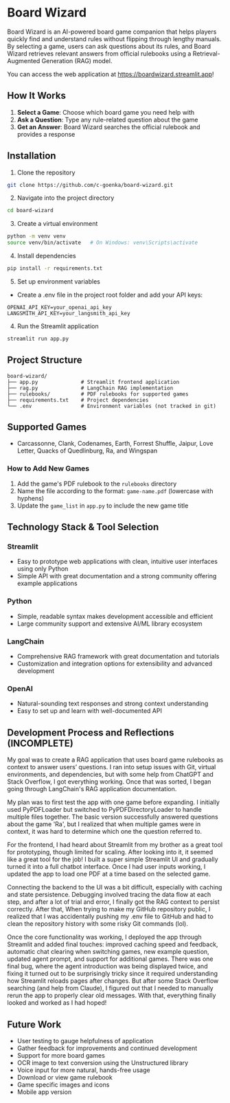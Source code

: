 # Board Wizard

Board Wizard is an AI-powered board game companion that helps players quickly find and understand rules without flipping through lengthy manuals. By selecting a game, users can ask questions about its rules, and Board Wizard retrieves relevant answers from official rulebooks using a Retrieval-Augmented Generation (RAG) model.

You can access the web application at https://boardwizard.streamlit.app!


## How It Works

1. **Select a Game**: Choose which board game you need help with
2. **Ask a Question**: Type any rule-related question about the game
3. **Get an Answer**: Board Wizard searches the official rulebook and provides a response


## Installation

1. Clone the repository
```bash
git clone https://github.com/c-goenka/board-wizard.git
```

2. Navigate into the project directory
```bash
cd board-wizard
```

3. Create a virtual environment
```bash
python -m venv venv
source venv/bin/activate   # On Windows: venv\Scripts\activate
```

4. Install dependencies
```bash
pip install -r requirements.txt
```

5. Set up environment variables
- Create a .env file in the project root folder and add your API keys:
```
OPENAI_API_KEY=your_openai_api_key
LANGSMITH_API_KEY=your_langsmith_api_key
```

4. Run the Streamlit application
```bash
streamlit run app.py
```


## Project Structure

```
board-wizard/
├── app.py              # Streamlit frontend application
├── rag.py              # LangChain RAG implementation
├── rulebooks/          # PDF rulebooks for supported games
├── requirements.txt    # Project dependencies
└── .env                # Environment variables (not tracked in git)
```


## Supported Games

- Carcassonne, Clank, Codenames, Earth, Forrest Shuffle, Jaipur, Love Letter, Quacks of Quedlinburg, Ra, and Wingspan

### How to Add New Games

1. Add the game's PDF rulebook to the `rulebooks` directory
2. Name the file according to the format: `game-name.pdf` (lowercase with hyphens)
3. Update the `game_list` in `app.py` to include the new game title


## Technology Stack & Tool Selection

### Streamlit

- Easy to prototype web applications with clean, intuitive user interfaces using only Python
- Simple API with great documentation and a strong community offering example applications

### Python

- Simple, readable syntax makes development accessible and efficient
- Large community support and extensive AI/ML library ecosystem

### LangChain

- Comprehensive RAG framework with great documentation and tutorials
- Customization and integration options for extensibility and advanced development

### OpenAI

- Natural-sounding text responses and strong context understanding
- Easy to set up and learn with well-documented API


## Development Process and Reflections (INCOMPLETE)

My goal was to create a RAG application that uses board game rulebooks as context to answer users’ questions. I ran into setup issues with Git, virtual environments, and dependencies, but with some help from ChatGPT and Stack Overflow, I got everything working. Once that was sorted, I began going through LangChain's RAG application documentation.

My plan was to first test the app with one game before expanding. I initially used PyPDFLoader but switched to PyPDFDirectoryLoader to handle multiple files together. The basic version successfully answered questions about the game 'Ra', but I realized that when multiple games were in context, it was hard to determine which one the question referred to.

For the frontend, I had heard about Streamlit from my brother as a great tool for prototyping, though limited for scaling. After looking into it, it seemed like a great tool for the job! I built a super simple Streamlit UI and gradually turned it into a full chatbot interface. Once I had user inputs working, I updated the app to load one PDF at a time based on the selected game.

Connecting the backend to the UI was a bit difficult, especially with caching and state persistence. Debugging involved tracing the data flow at each step, and after a lot of trial and error, I finally got the RAG context to persist correctly. After that, When trying to make my GitHub repository public, I realized that I was accidentally pushing my .env file to GitHub and had to clean the repository history with some risky Git commands (lol).

Once the core functionality was working, I deployed the app through Streamlit and added final touches: improved caching speed and feedback, automatic chat clearing when switching games, new example question, updated agent prompt, and support for additional games. There was one final bug, where the agent introduction was being displayed twice, and fixing it turned out to be surprisingly tricky since it required understanding how Streamlit reloads pages after changes. But after some Stack Overflow searching (and help from Claude), I figured out that I needed to manually rerun the app to properly clear old messages. With that, everything finally looked and worked as I had hoped!


## Future Work

- User testing to gauge helpfulness of application
- Gather feedback for improvements and continued development
- Support for more board games
- OCR image to text conversion using the Unstructured library
- Voice input for more natural, hands-free usage
- Download or view game rulebook
- Game specific images and icons
- Mobile app version

